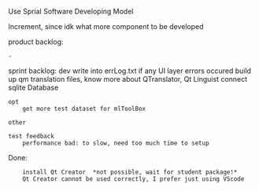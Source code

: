 Use Sprial Software Developing Model

Increment, since idk what more component to be developed











product backlog:

    -



sprint backlog:
    dev
        write into errLog.txt if any UI layer errors occured
        build up qm translation files, know more about QTranslator, Qt Linguist
        connect sqlite Database

    opt
        get more test dataset for mlToolBox

    other

    test feedback
        performance bad: to slow, need too much time to setup


Done:

        install Qt Creator  *not possible, wait for student package!*
        Qt Creator cannot be used correctly, I prefer just using VScode